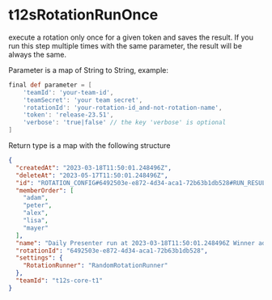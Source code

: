 # t12sRotationRunOnce

execute a rotation only once for a given token and saves the result.
If you run this step multiple times with the same parameter, the result will be always the same.

Parameter is a map of String to String, example:
```groovy
final def parameter = [
    'teamId': 'your-team-id',
    'teamSecret': 'your team secret',
    'rotationId': 'your-rotation-id_and-not-rotation-name',
    'token': 'release-23.51',
    'verbose': 'true|false' // the key 'verbose' is optional
]
```

Return type is a map with the following structure
```json
{
  "createdAt": "2023-03-18T11:50:01.248496Z",
  "deleteAt": "2023-05-17T11:50:01.248496Z",
  "id": "ROTATION_CONFIG#6492503e-e872-4d34-aca1-72b63b1db528#RUN_RESULT#2023-03-18T11:50:01.248496Z#adam",
  "memberOrder": [
    "adam",
    "peter",
    "alex",
    "lisa",
    "mayer"
  ],
  "name": "Daily Presenter run at 2023-03-18T11:50:01.248496Z Winner adam",
  "rotationId": "6492503e-e872-4d34-aca1-72b63b1db528",
  "settings": {
    "RotationRunner": "RandomRotationRunner"
  },
  "teamId": "t12s-core-t1"
}
```